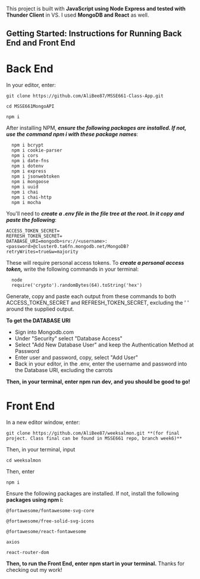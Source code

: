 This project is built with **JavaScript using Node Express and tested with Thunder Client** in VS. I used **MongoDB and React** as well.


## Getting Started: Instructions for Running Back End and Front End



# Back End

  In your editor, enter: 
  ```
  git clone https://github.com/AliBee87/MSSE661-Class-App.git
  
  cd MSSE661MongoAPI
  
  npm i
  ```
  

After installing NPM, **_ensure the following packages are installed. If not, use the command npm i with these package names_**:
  ```   
    npm i bcrypt
    npm i cookie-parser
    npm i cors
    npm i date-fns
    npm i dotenv
    npm i express
    npm i jsonwebtoken
    npm i mongoose
    npm i uuid
    npm i chai
    npm i chai-http
    npm i mocha
   ```
    
You'll need to **_create a .env file in the file tree at the root. In it copy and paste the following_**:
    
    ACCESS_TOKEN_SECRET=
    REFRESH_TOKEN_SECRET=
    DATABASE_URI=mongodb+srv://<username>:<password>@cluster0.ta6fn.mongodb.net/MongoDB?retryWrites=true&w=majority
    
These will require personal access tokens. To **_create a personal access token,_** write the following commands in your terminal:
  ```
    node
    require('crypto').randomBytes(64).toString('hex')
  ```
Generate, copy and paste each output from these commands to both ACCESS_TOKEN_SECRET and REFRESH_TOKEN_SECRET, excluding the ' ' around the supplied output.


**To get the DATABASE URI**

  - Sign into Mongodb.com
  - Under "Security" select "Database Access"
  - Select "Add New Database User" and keep the Authentication Method at Password
  - Enter user and password, copy, select "Add User"
  - Back in your editor, in the .env, enter the username and password into the Database URI, excluding the carrots
  

**Then, in your terminal, enter npm run dev, and you should be good to go!**




# Front End

In a new editor window, enter: 

```
git clone https://github.com/AliBee87/weeksalmon.git **(for final project. Class final can be found in MSSE661 repo, branch week6)**
```

Then, in your terminal, input 

```
cd weeksalmon
```

Then, enter

```
npm i
```

Ensure the following packages are installed. If not, install the following **packages using npm i:**
```
@fortawesome/fontawesome-svg-core

@fortawesome/free-solid-svg-icons

@fortawesome/react-fontawesome

axios

react-router-dom

```

**Then, to run the Front End, enter npm start in your terminal.** Thanks for checking out my work! 
